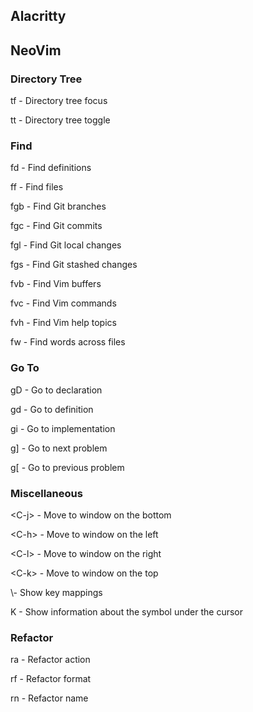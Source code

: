 <!-- toc -->

## Alacritty

## NeoVim

### Directory Tree

tf - Directory tree focus

tt - Directory tree toggle

### Find

fd - Find definitions

ff - Find files

fgb - Find Git branches

fgc - Find Git commits

fgl - Find Git local changes

fgs - Find Git stashed changes

fvb - Find Vim buffers

fvc - Find Vim commands

fvh - Find Vim help topics

fw - Find words across files

### Go To

gD - Go to declaration

gd - Go to definition

gi - Go to implementation

g\] - Go to next problem

g\[ - Go to previous problem

### Miscellaneous

&lt;C-j&gt; - Move to window on the bottom

&lt;C-h&gt; - Move to window on the left

&lt;C-l&gt; - Move to window on the right

&lt;C-k&gt; - Move to window on the top

\\- Show key mappings

K - Show information about the symbol under the cursor

### Refactor

ra - Refactor action

rf - Refactor format

rn - Refactor name
